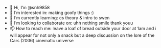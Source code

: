 - 👋 Hi, I’m @snh9858
- 👀 I’m interested in: making goofy things :)
- 🌱 I’m currently learning: cs theory & intro to swen
- 💞️ I’m looking to collaborate on: uhh nothing smile thank youu
- 📫 How to reach me: leave a loaf of bread outside your door at 1am and i will appear for not only a snack but
     a deep discussion on the lore of the Cars (2006) cinematic universe

<!---
snh9858/snh9858 is a ✨ special ✨ repository because its `README.md` (this file) appears on your GitHub profile.
You can click the Preview link to take a look at your changes.
--->
